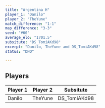 ```yaml
---
title: "Argentina H"
player_1: "Danilo"
player_2: "TheYune"
match_difference: "1-1"
map_difference: "3-3"
seed: "#60"
average_elo: "1701.5"
subsitute: "DS_TomiAKd98"
excerpt: "Danilo, TheYune and DS_TomiAKd98"
status: "DNQ"

---
```

## Players

| Player 1 | Player 2 | Subsitute |
| -- | -- | -- |
| Danilo | TheYune | DS_TomiAKd98 |
